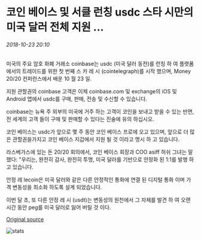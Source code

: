 # 코인 베이스 및 서클 런칭 usdc 스타 시만의 미국 달러 전체 지원 ...

###### 2018-10-23 20:10

미국의 주요 암호 화폐 거래소 coinbase는 usdc (미국 달러 동전)를 런칭 하 여 플랫폼에서의 트레이드를 위한 첫 번째 스 카 레 시 (cointelegraph)를 시작 했으며, Money 20/20 컨퍼런스에서 배운 10 월 23 일.

지원 관할권의 coinbase 고객은 이제 coinbase.com 및 exchange의 iOS 및 Android 앱에서 usdc를 구매, 판매, 전송 및 수신할 수 있습니다.

coinbase는 뉴욕 주 외부의 미국에 거주 하는 고객이 코인을 보내고 받을 수 있는 반면, 전 세계의 고객 들이 구매 및 판매할 수 있다는 진술에 유의 하십시오.

코인 베이스는 usdc가 앞으로 몇 주 동안 코인 베이스 프로에 오고 있으며, 앞으로 더 많은 관할권을가지고 코인 베이스 지갑에서 지원 될 것 이라고 명시 하 고 있습니다.

라스베가스에 있는 돈 20/20 회의에서, 코인 베이스 회장과 COO asiff 허쉬 그녀는 말했다: "우리는, 완전히 감사, 완전히 투명, 미국 달러를 기반으로 안정화 된 1:1를 발행 하 고 있습니다.

안정 레 lecoin은 미국 달러와 같은 다른 안정적인 통화에 연결 된 디지털 통화 이며 가격 변동성을 최소화 하도록 설계 되었습니다.

이번 달 초, 또 다른 안정 레 시 (usdt)는 변동성의 원천에서 그 자체를 발견 하 여 오랜 시간 동안 peg를 미국 달러로 잃어 버릴 것 이다.

[Original source](https://cointelegraph.com/news/coinbase-and-circle-launch-usdc-stablecoin-with-purported-full-backing-in-us-dollars)

![stats](https://c.statcounter.com/11760860/0/a89fa40b/1/ "stats")